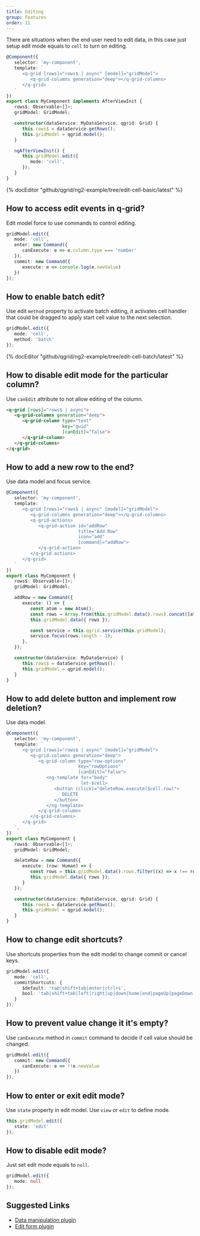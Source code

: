 ```yaml
---
title: Editing
group: Features
order: 11
---
```


There are situations when the end user need to edit data, in this case just setup edit mode equals to `cell` to turn on editing.

```typescript
@Component({
   selector: 'my-component',
   template: `
      <q-grid [rows]="rows$ | async" [model]="gridModel">
         <q-grid-columns generation="deep"></q-grid-columns>
      </q-grid>
   `
})
export class MyComponent implements AfterViewInit {
   rows$: Observable<[]>;
   gridModel: GridModel;

   constructor(dataService: MyDataService, qgrid: Grid) {
      this.rows$ = dataService.getRows();
      this.gridModel = qgrid.model();
   }

   ngAfterViewInit() {
      this.gridModel.edit({
         mode: 'cell',
      });
   }
}
```

{% docEditor "github/qgrid/ng2-example/tree/edit-cell-basic/latest" %}

## How to access edit events in q-grid?

Edit model force to use commands to control editing.

```typescript
gridModel.edit({
   mode: 'cell',
   enter: new Command({
      canExecute: e => e.column.type === 'number'
   }),
   commit: new Command({
      execute: e => console.log(e.newValue)
   })
});
```

## How to enable batch edit?

Use edit `method` property to activate batch editing, it activates cell handler that could be dragged to apply start cell value to the next selection.

```typescript
gridModel.edit({
   mode: 'cell',
   method: 'batch'
});

```

{% docEditor "github/qgrid/ng2-example/tree/edit-cell-batch/latest" %}

## How to disable edit mode for the particular column?

Use `canEdit` attribute to not allow editing of the column.

```html
<q-grid [rows]="rows$ | async">
   <q-grid-columns generation="deep">
      <q-grid-column type="text" 
                     key="guid"
                     [canEdit]="false">
      </q-grid-column>
   </q-grid-columns>
</q-grid>
```

## How to add a new row to the end?

Use data model and focus service.

```typescript
@Component({
   selector: 'my-component',
   template: `
      <q-grid [rows]="rows$ | async" [model]="gridModel">
         <q-grid-columns generation="deep"></q-grid-columns>
         <q-grid-actions>
            <q-grid-action id="addRow"
                           title="Add Row"
                           icon="add"
                           [command]="addRow">
            </q-grid-action>
         </q-grid-actions>
      </q-grid>
   `
})
export class MyComponent {
   rows$: Observable<[]>;
   gridModel: GridModel;

   addRow = new Command({
      execute: () => {
         const atom = new Atom();
         const rows = Array.from(this.gridModel.data().rows).concat([atom]);
         this.gridModel.data({ rows });

         const service = this.qgrid.service(this.gridModel);
         service.focus(rows.length - 1);
      },
   });

   constructor(dataService: MyDataService) {
      this.rows$ = dataService.getRows();
      this.gridModel = qgrid.model();
   }
}
```

## How to add delete button and implement row deletion?

Use data model.

```typescript
@Component({
   selector: 'my-component',
   template: `
      <q-grid [rows]="rows$ | async" [model]="gridModel">
         <q-grid-columns generation="deep">
            <q-grid-column type="row-options"
                           key="rowOptions"
                           [canEdit]="false">
               <ng-template for="body"
                            let-$cell>
                  <button (click)="deleteRow.execute($cell.row)">
                     DELETE
                  </button>
               </ng-template>
            </q-grid-column>
         </q-grid-columns>
      </q-grid>
   `,
})
export class MyComponent {
   rows$: Observable<[]>;
   gridModel: GridModel;

   deleteRow = new Command({
      execute: (row: Human) => {
         const rows = this.gridModel.data().rows.filter((x) => x !== row);
         this.gridModel.data({ rows });
      }
   });

   constructor(dataService: MyDataService, qgrid: Grid) {
      this.rows$ = dataService.getRows();
      this.gridModel = qgrid.model();
   }
}
```

## How to change edit shortcuts?

Use shortcuts properties from the edit model to change commit or cancel keys.

```typescript
gridModel.edit({
   mode: 'cell',
   commitShortcuts: {
      $default: 'tab|shift+tab|enter|ctrl+s',
      bool: 'tab|shift+tab|left|right|up|down|home|end|pageUp|pageDown'
   }
});

```

## How to prevent value change it it's empty?

Use `canExecute` method in `commit` command to decide if cell value should be changed.

```typescript
gridModel.edit({
   commit: new Command({
      canExecute: e => !!e.newValue
   })
});
```

## How to enter or exit edit mode?

Use `state` property in edit model. Use `view` or `edit` to define mode.

```typescript
this.gridModel.edit({
   state: 'edit'
});
```

## How to disable edit mode?

Just set edit mode equals to `null`.

```typescript
gridModel.edit({
   mode: null
});
```

## Suggested Links

* [Data manipulation plugin](/plugin/data-manipulation.md)
* [Edit form plugin](/plugin/edit-form.md)
